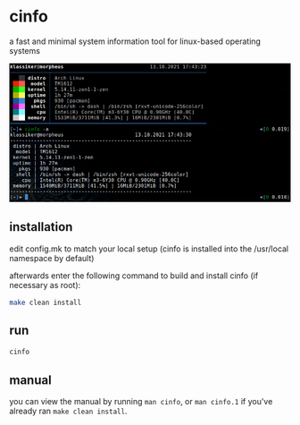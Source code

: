 # cinfo

a fast and minimal system information tool for linux-based operating systems

![screenshot](screenshot.png)

## installation

edit config.mk to match your local setup (cinfo is installed into
the /usr/local namespace by default)

afterwards enter the following command to build and install cinfo (if
necessary as root):

```bash
make clean install
```

## run

```bash
cinfo
```

## manual

you can view the manual by running `man cinfo`, or `man cinfo.1`
if you've already ran `make clean install`.
